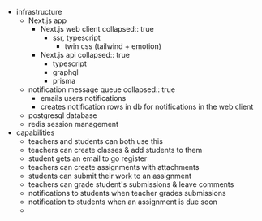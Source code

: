 - infrastructure
	- Next.js app
		- Next.js web client
		  collapsed:: true
			- ssr, typescript
				- twin css (tailwind + emotion)
		- Next.js api
		  collapsed:: true
			- typescript
			- graphql
			- prisma
	- notification message queue
	  collapsed:: true
		- emails users notifications
		- creates notification rows in db for notifications in the web client
	- postgresql database
	- redis session management
- capabilities
	- teachers and students can both use this
	- teachers can create classes & add students to them
	- student gets an email to go register
	- teachers can create assignments with attachments
	- students can submit their work to an assignment
	- teachers can grade student's submissions & leave comments
	- notifications to students when teacher grades submissions
	- notification to students when an assignment is due soon
	-